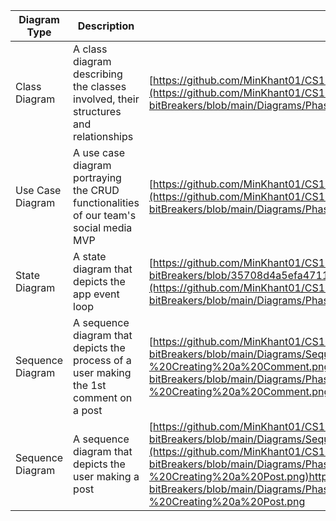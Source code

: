 | Diagram Type | Description | Link|
| --- | --- | --- |
| Class Diagram  | A class diagram describing the classes involved, their structures and relationships | [https://github.com/MinKhant01/CS151-bitBreakers/blob/main/Diagrams/Class%20Diagram.png](https://github.com/MinKhant01/CS151-bitBreakers/blob/main/Diagrams/Phase%201/Class%20Diagram.png)
| Use Case Diagram | A use case diagram portraying the CRUD functionalities of our team's social media MVP | [https://github.com/MinKhant01/CS151-bitBreakers/blob/main/Diagrams/useCase_diagram.png](https://github.com/MinKhant01/CS151-bitBreakers/blob/main/Diagrams/Phase%201/useCase_diagram.png)
| State Diagram  | A state diagram that depicts the app event loop | [https://github.com/MinKhant01/CS151-bitBreakers/blob/35708d4a5efa47113cc0cd958d485007fee5765b/Diagrams/State_Diagram.png](https://github.com/MinKhant01/CS151-bitBreakers/blob/main/Diagrams/Phase%201/State_Diagram.png)
| Sequence Diagram| A sequence diagram that depicts the process of a user making the 1st comment on a post | [https://github.com/MinKhant01/CS151-bitBreakers/blob/main/Diagrams/Sequence%20Diagram%20-%20Creating%20a%20Comment.png](https://github.com/MinKhant01/CS151-bitBreakers/blob/main/Diagrams/Phase%201/Sequence%20Diagram%20-%20Creating%20a%20Comment.png)
| Sequence Diagram  | A sequence diagram that depicts the user making a post | [https://github.com/MinKhant01/CS151-bitBreakers/blob/main/Diagrams/Sequence%20Diagram%20-%20Creating%20a%20Post.png](https://github.com/MinKhant01/CS151-bitBreakers/blob/main/Diagrams/Phase%201/Sequence%20Diagram%20-%20Creating%20a%20Post.png)https://github.com/MinKhant01/CS151-bitBreakers/blob/main/Diagrams/Phase%201/Sequence%20Diagram%20-%20Creating%20a%20Post.png







